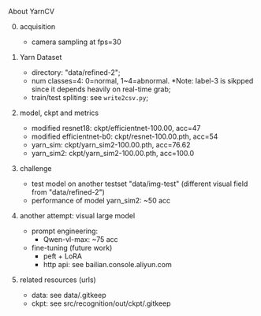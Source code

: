 About YarnCV 

0. acquisition
	- camera sampling at fps=30

1. Yarn Dataset
	- directory: "data/refined-2";
	- num classes=4: 0=normal, 1~4=abnormal. *Note: label-3 is sikpped since it depends heavily on real-time grab;
	- train/test spliting: see `write2csv.py`;

2. model, ckpt and metrics
	- modified resnet18: ckpt/efficientnet-100.00, acc=47
	- modified efficientnet-b0: ckpt/resnet-100.00.pth, acc=54
	- yarn_sim: ckpt/yarn_sim2-100.00.pth, acc=76.62
	- yarn_sim2: ckpt/yarn_sim2-100.00.pth, acc=100.0

3. challenge 
	- test model on another testset "data/img-test" (different visual field from "data/refined-2")
	- performance of model yarn_sim2: ~50 acc

4. another attempt: visual large model 
	- prompt engineering: 
		- Qwen-vl-max: ~75 acc
	- fine-tuning (future work)
		- peft + LoRA 
		- http api: see bailian.console.aliyun.com

5. related resources (urls)
	- data: see data/.gitkeep
	- ckpt: see src/recognition/out/ckpt/.gitkeep




